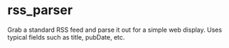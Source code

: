 # rss_parser
Grab a standard RSS feed and parse it out for a simple web display. Uses typical fields such as title, pubDate, etc.
